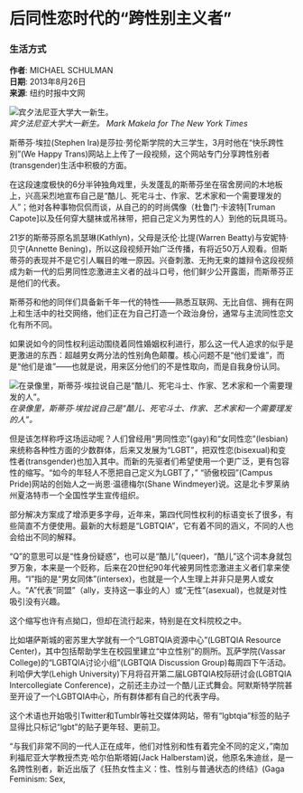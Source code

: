 # 后同性恋时代的“跨性别主义者”

### 生活方式

**作者**: MICHAEL SCHULMAN  
**日期**: 2013年8月26日  
**来源**: 纽约时报中文网  

![宾夕法尼亚大学大一新生。](https://static01.nyt.com/images/2013/01/10/fashion/10LGBT_SPAN/10LGBT_SPAN-jumbo-v2.jpg)  
*宾夕法尼亚大学大一新生。 Mark Makela for The New York Times*

斯蒂芬·埃拉(Stephen Ira)是莎拉·劳伦斯学院的大三学生，3月时他在“快乐跨性别”(We Happy Trans)网站上上传了一段视频，这个网站专门分享跨性别者(transgender)生活中积极的方面。

在这段速度极快的6分半钟独角戏里，头发蓬乱的斯蒂芬坐在宿舍房间的木地板上，兴高采烈地宣布自己是“酷儿、死宅斗士、作家、艺术家和一个需要理发的人”；他对各种事物侃侃而谈，从自己的的时尚偶像（杜鲁门·卡波特\[Truman Capote\]以及任何穿大腿袜或吊袜带，把自己定义为男性的人）到他的玩具斑马。

21岁的斯蒂芬原名凯瑟琳(Kathlyn)，父母是沃伦·比提(Warren Beatty)与安妮特·贝宁(Annette Bening)，所以这段视频开始广泛传播，有将近50万人观看。但斯蒂芬的表现并不是它引人瞩目的唯一原因。兴奋刺激、无拘无束的雄辩令这段视频成为新一代的后男同性恋激进主义者的战斗口号，他们鲜少公开露面，而斯蒂芬正是他们的代表。

斯蒂芬和他的同伴们具备新千年一代的特性——熟悉互联网、无比自信、拥有在网上和生活中的社交网络，他们正在为自己打造一个政治身份，通常与主流同性恋文化有所不同。

如果说如今的同性权利运动围绕着同性婚姻权利进行，那么这一代人追求的似乎是更激进的东西：超越男女两分法的性别角色颠覆。核心问题不是“他们爱谁”，而是“他们是谁”——也就是说，用来区分他们的不是性取向，而是自我身份认同。

![在录像里，斯蒂芬·埃拉说自己是“酷儿、死宅斗士、作家、艺术家和一个需要理发的人”。](https://static01.nyt.com/images/2013/01/10/fashion/10LGBTQIA4/10zJPLGBTQIA4-jumbo.jpg)  
*在录像里，斯蒂芬·埃拉说自己是“酷儿、死宅斗士、作家、艺术家和一个需要理发的人”。*

但是该怎样称呼这场运动呢？人们曾经用“男同性恋”(gay)和“女同性恋”(lesbian)来统称各种性方面的少数群体，后来又发展为“LGBT”，把双性恋(bisexual)和变性者(transgender)也加入其中。而新的先驱者们希望使用一个更广泛，更有包容性的缩写。“如今的年轻人不愿把自己定义为LGBT了，” “骄傲校园”(Campus Pride)网站的创始人之一尚恩·温德梅尔(Shane Windmeyer)说。这是北卡罗莱纳州夏洛特市一个全国性学生宣传组织。

部分解决方案成了增添更多字母，近年来，第四代同性权利的标语变长了很多，有些简直不方便使用。最新的大标题是“LGBTQIA”，它有着不同的涵义，不同的人也会给出不同的解释。

“Q”的意思可以是“性身份疑惑”，也可以是“酷儿”(queer)，“酷儿”这个词本身就包罗万象，本来是一个贬称，后来在20世纪90年代被男同性恋激进主义者们拿来使用。“I”指的是“男女同体”(intersex)，也就是一个人生理上并非只是男人或女人。“A”代表“同盟”（ally，支持这一事业的人）或“无性”(asexual)，也就是对性吸引没有兴趣。

这个缩写也许有点拗口，但却在流行起来，特别是在文科院校之中。

比如堪萨斯城的密苏里大学就有一个“LGBTQIA资源中心”(LGBTQIA Resource Center)，其中包括帮助学生在校园里建立“中立性别”的厕所。瓦萨学院(Vassar College)的“LGBTQIA讨论小组”(LGBTQIA Discussion Group)每周四下午活动。利哈伊大学(Lehigh University)下月将召开第二届LGBTQIA校际研讨会(LGBTQIA Intercollegiate Conference)，之前还主办过一个酷儿正式舞会。阿默斯特学院甚至开设了一个LGBTQIA中心，所有群体都有自己的代表字母。

这个术语也开始吸引Twitter和Tumblr等社交媒体网站，带有“lgbtqia”标签的贴子显得比只标记“lgbt”的贴子更年轻、更前卫。

“与我们非常不同的一代人正在成年，他们对性别和性有着完全不同的定义，”南加利福尼亚大学教授杰克·哈尔伯斯塔姆(Jack Halberstam)说，他原名朱迪丝，是一名跨性别者，新近出版了《狂热女性主义：性、性别与普通状态的终结》(Gaga Feminism: Sex,